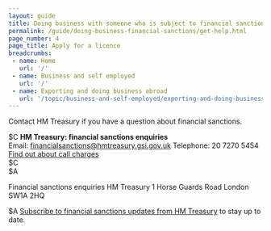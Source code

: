 ```yaml
---
layout: guide
title: Doing business with someone who is subject to financial sanctions
permalink: /guide/doing-business-financial-sanctions/get-help.html
page_number: 4
page_title: Apply for a licence
breadcrumbs:
 - name: Home
   url: '/'
 - name: Business and self employed
   url: '/'
 - name: Exporting and doing business abroad
   url: '/topic/business-and-self-employed/exporting-and-doing-business-abroad.html'   
---
```

Contact HM Treasury if you have a question about financial sanctions.

$C 
**HM Treasury: financial sanctions enquiries**  
Email: <financialsanctions@hmtreasury.gsi.gov.uk>
Telephone: 20 7270 5454
[Find out about call charges](call-charges)  
$C  
$A

Financial sanctions enquiries
HM Treasury
1 Horse Guards Road
London
SW1A 2HQ 

$A
[Subscribe to financial sanctions updates from HM Treasury](https://public.govdelivery.com/accounts/UKHMTREAS/subscriber/new) to stay up to date.
